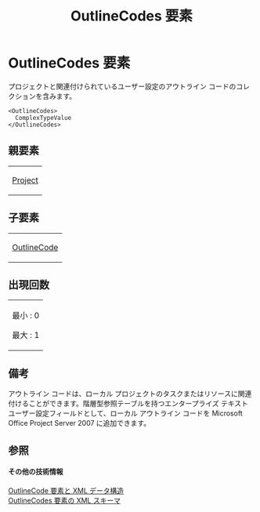 ﻿---
title: OutlineCodes 要素
TOCTitle: OutlineCodes 要素
ms:assetid: f41592bc-3f23-49cb-836f-428ed1009e1f
ms:mtpsurl: https://msdn.microsoft.com/ja-jp/library/Bb968732(v=office.12)
ms:contentKeyID: 16750526
ms.date: 06/30/2008
mtps_version: v=office.12
ms.translationtype: HT
---

# OutlineCodes 要素

プロジェクトと関連付けられているユーザー設定のアウトライン コードのコレクションを含みます。

    <OutlineCodes>
      ComplexTypeValue
    </OutlineCodes>

## 親要素

<table>
<colgroup>
<col style="width: 100%" />
</colgroup>
<tbody>
<tr class="odd">
<td><p><a href="project-element.md">Project</a></p></td>
</tr>
</tbody>
</table>


## 子要素


<table>
<colgroup>
<col style="width: 100%" />
</colgroup>
<tbody>
<tr class="odd">
<td><p><a href="outlinecode-element.md">OutlineCode</a></p></td>
</tr>
</tbody>
</table>


## 出現回数

<table>
<colgroup>
<col style="width: 100%" />
</colgroup>
<tbody>
<tr class="odd">
<td><p>最小 : 0</p>
<p>最大 : 1</p></td>
</tr>
</tbody>
</table>


## 備考

アウトライン コードは、ローカル プロジェクトのタスクまたはリソースに関連付けることができます。階層型参照テーブルを持つエンタープライズ テキスト ユーザー設定フィールドとして、ローカル アウトライン コードを Microsoft Office Project Server 2007 に追加できます。

## 参照

#### その他の技術情報

[OutlineCode 要素と XML データ構造](outlinecode-elements-and-xml-structure.md)  
[OutlineCodes 要素の XML スキーマ](xml-schema-for-the-outlinecodes-element.md)

